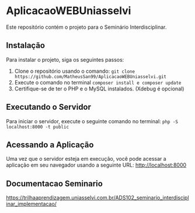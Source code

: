 # AplicacaoWEBUniasselvi

Este repositório contém o projeto para o Seminário Interdisciplinar.

## Instalação

Para instalar o projeto, siga os seguintes passos:

1. Clone o repositório usando o comando: `git clone https://github.com/MatheusSan99/AplicacaoWEBUniasselvi.git`
2. Execute o comando no terminal `composer install e composer update`
3. Certifique-se de ter o PHP e o MySQL instalados. (Xdebug é opcional)

## Executando o Servidor

Para iniciar o servidor, execute o seguinte comando no terminal: `php -S localhost:8000 -t public`

## Acessando a Aplicação

Uma vez que o servidor esteja em execução, você pode acessar a aplicação em seu navegador usando a seguinte URL: [http://localhost:8000](http://localhost:8000)

## Documentacao Seminario

https://trilhaaprendizagem.uniasselvi.com.br/ADS102_seminario_interdisciplinar_implementacao/

